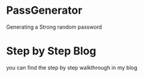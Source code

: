 # PassGenerator
Generating a Strong random password 

# Step by Step **Blog**
  you can find the step by step walkthrough in my blog
